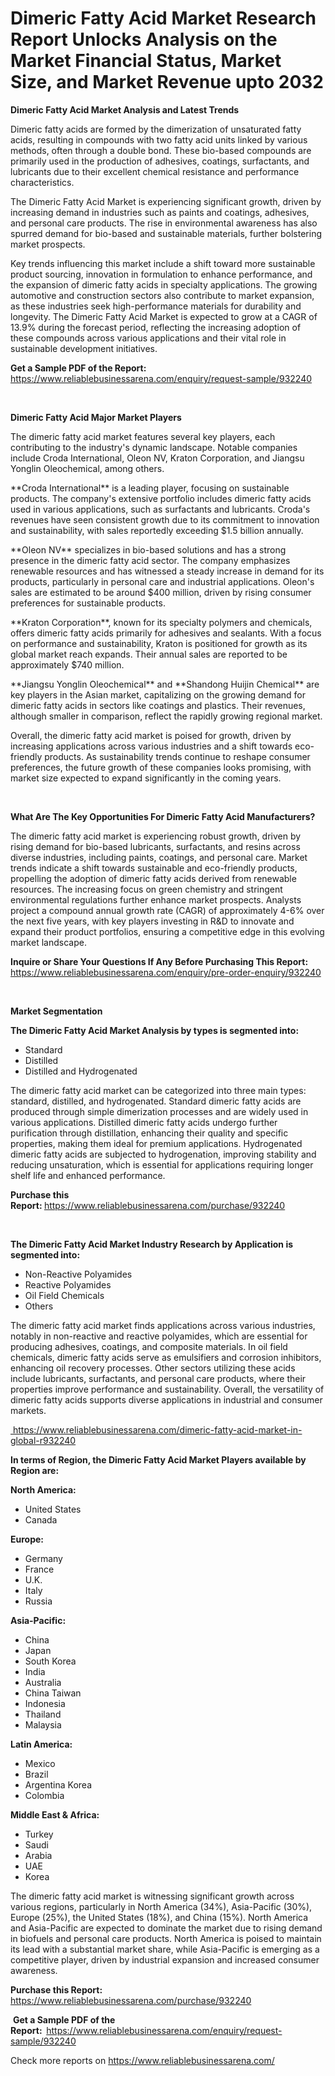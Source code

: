 <p><h1>Dimeric Fatty Acid Market Research Report Unlocks Analysis on the Market Financial Status, Market Size, and Market Revenue upto 2032</h1></p><p><strong>Dimeric Fatty Acid Market Analysis and Latest Trends</strong></p>
<p><p>Dimeric fatty acids are formed by the dimerization of unsaturated fatty acids, resulting in compounds with two fatty acid units linked by various methods, often through a double bond. These bio-based compounds are primarily used in the production of adhesives, coatings, surfactants, and lubricants due to their excellent chemical resistance and performance characteristics.</p><p>The Dimeric Fatty Acid Market is experiencing significant growth, driven by increasing demand in industries such as paints and coatings, adhesives, and personal care products. The rise in environmental awareness has also spurred demand for bio-based and sustainable materials, further bolstering market prospects. </p><p>Key trends influencing this market include a shift toward more sustainable product sourcing, innovation in formulation to enhance performance, and the expansion of dimeric fatty acids in specialty applications. The growing automotive and construction sectors also contribute to market expansion, as these industries seek high-performance materials for durability and longevity. The Dimeric Fatty Acid Market is expected to grow at a CAGR of 13.9% during the forecast period, reflecting the increasing adoption of these compounds across various applications and their vital role in sustainable development initiatives.</p></p>
<p><strong>Get a Sample PDF of the Report:&nbsp;</strong> <a href="https://www.reliablebusinessarena.com/enquiry/request-sample/932240?utm_campaign=3222&utm_medium=2&utm_source=Github&utm_content=ia&utm_term=21032025&utm_id=dimeric-fatty-acid">https://www.reliablebusinessarena.com/enquiry/request-sample/932240</a></p>
<p>&nbsp;</p>
<p><strong>Dimeric Fatty Acid Major Market Players</strong></p>
<p><p>The dimeric fatty acid market features several key players, each contributing to the industry's dynamic landscape. Notable companies include Croda International, Oleon NV, Kraton Corporation, and Jiangsu Yonglin Oleochemical, among others.</p><p>**Croda International** is a leading player, focusing on sustainable products. The company's extensive portfolio includes dimeric fatty acids used in various applications, such as surfactants and lubricants. Croda's revenues have seen consistent growth due to its commitment to innovation and sustainability, with sales reportedly exceeding $1.5 billion annually.</p><p>**Oleon NV** specializes in bio-based solutions and has a strong presence in the dimeric fatty acid sector. The company emphasizes renewable resources and has witnessed a steady increase in demand for its products, particularly in personal care and industrial applications. Oleon's sales are estimated to be around $400 million, driven by rising consumer preferences for sustainable products.</p><p>**Kraton Corporation**, known for its specialty polymers and chemicals, offers dimeric fatty acids primarily for adhesives and sealants. With a focus on performance and sustainability, Kraton is positioned for growth as its global market reach expands. Their annual sales are reported to be approximately $740 million.</p><p>**Jiangsu Yonglin Oleochemical** and **Shandong Huijin Chemical** are key players in the Asian market, capitalizing on the growing demand for dimeric fatty acids in sectors like coatings and plastics. Their revenues, although smaller in comparison, reflect the rapidly growing regional market.</p><p>Overall, the dimeric fatty acid market is poised for growth, driven by increasing applications across various industries and a shift towards eco-friendly products. As sustainability trends continue to reshape consumer preferences, the future growth of these companies looks promising, with market size expected to expand significantly in the coming years.</p></p>
<p>&nbsp;</p>
<p><strong>What Are The Key Opportunities For Dimeric Fatty Acid Manufacturers?</strong></p>
<p><p>The dimeric fatty acid market is experiencing robust growth, driven by rising demand for bio-based lubricants, surfactants, and resins across diverse industries, including paints, coatings, and personal care. Market trends indicate a shift towards sustainable and eco-friendly products, propelling the adoption of dimeric fatty acids derived from renewable resources. The increasing focus on green chemistry and stringent environmental regulations further enhance market prospects. Analysts project a compound annual growth rate (CAGR) of approximately 4-6% over the next five years, with key players investing in R&D to innovate and expand their product portfolios, ensuring a competitive edge in this evolving market landscape.</p></p>
<p><strong>Inquire or Share Your Questions If Any Before Purchasing This Report:</strong> <a href="https://www.reliablebusinessarena.com/enquiry/pre-order-enquiry/932240?utm_campaign=3222&utm_medium=2&utm_source=Github&utm_content=ia&utm_term=21032025&utm_id=dimeric-fatty-acid">https://www.reliablebusinessarena.com/enquiry/pre-order-enquiry/932240</a></p>
<p>&nbsp;</p>
<p><strong>Market Segmentation</strong></p>
<p><strong>The Dimeric Fatty Acid Market Analysis by types is segmented into:</strong></p>
<p><ul><li>Standard</li><li>Distilled</li><li>Distilled and Hydrogenated</li></ul></p>
<p><p>The dimeric fatty acid market can be categorized into three main types: standard, distilled, and hydrogenated. Standard dimeric fatty acids are produced through simple dimerization processes and are widely used in various applications. Distilled dimeric fatty acids undergo further purification through distillation, enhancing their quality and specific properties, making them ideal for premium applications. Hydrogenated dimeric fatty acids are subjected to hydrogenation, improving stability and reducing unsaturation, which is essential for applications requiring longer shelf life and enhanced performance.</p></p>
<p><strong>Purchase this Report:&nbsp;</strong><a href="https://www.reliablebusinessarena.com/purchase/932240?utm_campaign=3222&utm_medium=2&utm_source=Github&utm_content=ia&utm_term=21032025&utm_id=dimeric-fatty-acid">https://www.reliablebusinessarena.com/purchase/932240</a></p>
<p>&nbsp;</p>
<p><strong>The Dimeric Fatty Acid Market Industry Research by Application is segmented into:</strong></p>
<p><ul><li>Non-Reactive Polyamides</li><li>Reactive Polyamides</li><li>Oil Field Chemicals</li><li>Others</li></ul></p>
<p><p>The dimeric fatty acid market finds applications across various industries, notably in non-reactive and reactive polyamides, which are essential for producing adhesives, coatings, and composite materials. In oil field chemicals, dimeric fatty acids serve as emulsifiers and corrosion inhibitors, enhancing oil recovery processes. Other sectors utilizing these acids include lubricants, surfactants, and personal care products, where their properties improve performance and sustainability. Overall, the versatility of dimeric fatty acids supports diverse applications in industrial and consumer markets.</p></p>
<p><a href="https://www.reliablebusinessarena.com/dimeric-fatty-acid-market-in-global-r932240?utm_campaign=3222&utm_medium=2&utm_source=Github&utm_content=ia&utm_term=21032025&utm_id=dimeric-fatty-acid">&nbsp;https://www.reliablebusinessarena.com/dimeric-fatty-acid-market-in-global-r932240</a></p>
<p><strong>In terms of Region, the Dimeric Fatty Acid Market Players available by Region are:</strong></p>
<p>
    <p> <strong> North America: </strong>
        <ul>
            <li>United States</li>
            <li>Canada</li>
        </ul>
        </p> 
    <p> <strong> Europe: </strong>
        <ul>
            <li>Germany</li>
            <li>France</li>
            <li>U.K.</li>
            <li>Italy</li>
            <li>Russia</li>
        </ul>
        </p> 
    <p> <strong> Asia-Pacific: </strong>
        <ul>
            <li>China</li>
            <li>Japan</li>
            <li>South Korea</li>
            <li>India</li>
            <li>Australia</li>
            <li>China Taiwan</li>
            <li>Indonesia</li>
            <li>Thailand</li>
            <li>Malaysia</li>
        </ul>
        </p> 
    <p> <strong> Latin America: </strong>
        <ul>
            <li>Mexico</li>
            <li>Brazil</li>
            <li>Argentina Korea</li>
            <li>Colombia</li>
        </ul>
        </p> 
    <p> <strong> Middle East & Africa: </strong>
        <ul>
            <li>Turkey</li>
            <li>Saudi</li>
            <li>Arabia</li>
            <li>UAE</li>
            <li>Korea</li>
        </ul>
    </p>
    </p>
<p><p>The dimeric fatty acid market is witnessing significant growth across various regions, particularly in North America (34%), Asia-Pacific (30%), Europe (25%), the United States (18%), and China (15%). North America and Asia-Pacific are expected to dominate the market due to rising demand in biofuels and personal care products. North America is poised to maintain its lead with a substantial market share, while Asia-Pacific is emerging as a competitive player, driven by industrial expansion and increased consumer awareness.</p></p>
<p><strong>Purchase this Report: </strong><a href="https://www.reliablebusinessarena.com/purchase/932240?utm_campaign=3222&utm_medium=2&utm_source=Github&utm_content=ia&utm_term=21032025&utm_id=dimeric-fatty-acid">https://www.reliablebusinessarena.com/purchase/932240</a></p>
<p>&nbsp;<strong>Get a Sample PDF of the Report:&nbsp;&nbsp;</strong><a href="https://www.reliablebusinessarena.com/enquiry/request-sample/932240?utm_campaign=3222&utm_medium=2&utm_source=Github&utm_content=ia&utm_term=21032025&utm_id=dimeric-fatty-acid">https://www.reliablebusinessarena.com/enquiry/request-sample/932240</a></p>
<p><strong></strong></p>
<p>Check more reports on <a href="https://www.reliablebusinessarena.com/?utm_campaign=3222&utm_medium=2&utm_source=Github&utm_content=ia&utm_term=21032025&utm_id=dimeric-fatty-acid">https://www.reliablebusinessarena.com/</a></p>